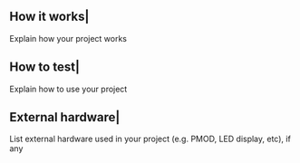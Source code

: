 <!---

This file is used to generate your project datasheet. Please fill in the information below and delete any unused
sections.

You can also include images in this folder and reference them in the markdown. Each image must be less than
512 kb in size, and the combined size of all images must be less than 1 MB.
-->

## How it works|

Explain how your project works

## How to test|

Explain how to use your project


## External hardware|

List external hardware used in your project (e.g. PMOD, LED display, etc), if any

